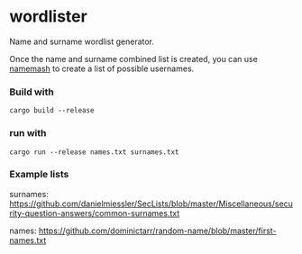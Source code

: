 # wordlister

Name and surname wordlist generator.

Once the name and surname combined list is created, you can use [namemash](https://gist.github.com/superkojiman/11076951) to create a list of possible usernames. 

### Build with

```
cargo build --release
```

### run with

```
cargo run --release names.txt surnames.txt
```

### Example lists

surnames: https://github.com/danielmiessler/SecLists/blob/master/Miscellaneous/security-question-answers/common-surnames.txt

names: https://github.com/dominictarr/random-name/blob/master/first-names.txt
